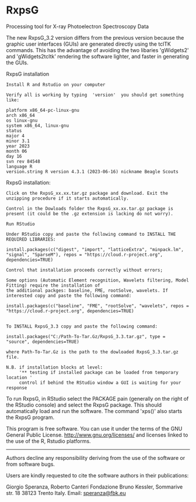 # RxpsG
Processing tool for X-ray Photoelectron Spectroscopy Data

The new RxpsG_3.2 version differs from the previous version because the graphic user interfaces (GUIs) are generated directly using the tclTK commands. This has the advantage of avoiding the two libaries 'gWidgets2' and 'gWidgets2tcltk' rendering the software lighter, and faster in generating the GUIs.

RxpsG installation

    Install R and Rstudio on your computer

    Verify all is working by typing  'version'  you should get something like:

    platform x86_64-pc-linux-gnu
    arch x86_64
    os linux-gnu
    system x86_64, linux-gnu
    status
    major 4
    minor 3.1
    year 2023
    month 06
    day 16
    svn rev 84548
    language R
    version.string R version 4.3.1 (2023-06-16) nickname Beagle Scouts

RxpsG installation:

    Click on the RxpsG_xx.xx.tar.gz package and download. Exit the unzipping procedure if it starts automatically.

    Control in the Dowloads folder the RxpsG_xx.xx.tar.gz package is present (it could be the .gz extension is lacking do not worry).

    Run RStudio

    Under RStudio copy and paste the following command to INSTALL THE REQUIRED LIBRARIES:

    install.packages(c("digest", "import", "latticeExtra", "minpack.lm", "signal", "SparseM"), repos = "https://cloud.r-project.org", dependencies=TRUE)

    Control that installation proceeds correctly without errors;
    
    Some options (Automatic Element recognition, Wavelets filtering, Model Fitting) require the installation of 
    the additional packges: baseline, FME, rootSolve, wavelets. If interested copy and paste the following command:
    
    install.packages(c("baseline", "FME", "rootSolve", "wavelets", repos = "https://cloud.r-project.org", dependencies=TRUE)


    To INSTALL RxpsG_3.3 copy and paste the following command:

    install.packages("C:/Path-To-Tar.Gz/RxpsG_3.3.tar.gz", type = "source", dependencies=TRUE)

    where Path-To-Tar.Gz is the path to the dowloaded RxpsG_3.3.tar.gz file.

    N.B. if installation blocks at level:
         '** testing if installed package can be loaded from temporary location '
         control if behind the RStudio window a GUI is waiting for your response

To run RxpsG, in RStudio select the PACKAGE pain (generally on the right of the RStudio console) and select the RxpsG package. This should automatically load and run the software.
The command   'xps()'   also starts the RxpsG program.

This program is free software. You can use it under the terms of the GNU General Public License. http://www.gnu.org/licenses/ and licenses linked to the use of the R, Rstudio platforms.

-----

Authors decline any responsibility deriving from the use of the software or from software bugs.

Users are kindly requested to cite the software authors in their publications:

Giorgio Speranza, Roberto Canteri 
Fondazione Bruno Kessler, 
Sommarive str. 18 38123 Trento Italy. 
Email: speranza@fbk.eu


